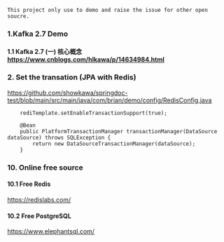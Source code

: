 ```
This project only use to demo and raise the issue for other open soucre. 
```
### 1.Kafka 2.7 Demo

#### 1.1 Kafka 2.7 (一) 核心概念 https://www.cnblogs.com/hlkawa/p/14634984.html




### 2. Set the transation (JPA with Redis)

https://github.com/showkawa/springdoc-test/blob/main/src/main/java/com/brian/demo/config/RedisConfig.java

```
    rediTemplate.setEnableTransactionSupport(true);

    @Bean
    public PlatformTransactionManager transactionManager(DataSource dataSource) throws SQLException {
        return new DataSourceTransactionManager(dataSource);
    }        
```





































### 10. Online free source
#### 10.1 Free Redis 
https://redislabs.com/
#### 10.2 Free PostgreSQL
https://www.elephantsql.com/ 